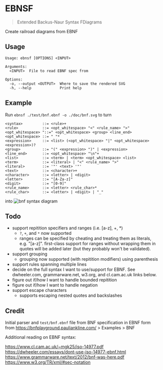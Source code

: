 # EBNSF
> Extended Backus-Naur Syntax FDiagrams

Create railroad diagrams from EBNF

## Usage
```
Usage: ebnsf [OPTIONS] <INPUT>

Arguments:
  <INPUT>  File to read EBNF spec from

Options:
  -o, --output <OUTPUT>  Where to save the rendered SVG
  -h, --help             Print help
```

## Example
Run `ebnsf ./test/bnf.ebnf -o ./doc/bnf.svg` to turn

```ebnf
<syntax>         ::= <rule>+
<rule>           ::= <opt_whitespace> "<" <rule_name> ">" <opt_whitespace> "::=" <opt_whitespace> <group> <line_end>
<opt_whitespace> ::= " "*
<expression>     ::= <list> (<opt_whitespace> "|" <opt_whitespace> <expression>)?
<group>          ::= "(" <expression> ")" | <expression>
<line_end>       ::= <opt_whitespace> "\n"+
<list>           ::= <term> | <term> <opt_whitespace> <list>
<term>           ::= <literal> | "<" <rule_name> ">"
<literal>        ::= '"' <text> '"'
<text>           ::= <character>+
<character>      ::= <letter> | <digit>
<letter>         ::= "[A-Za-z]"
<digit>          ::= "[0-9]"
<rule_name>      ::= <letter> <rule_char>*
<rule_char>      ::= <letter> | <digit> | "_"
```
into
![bnf syntax diagram](https://github.com/user-attachments/assets/1971639c-0420-4878-b05e-c3884fbc5b61)
## Todo
- support repitition specifiers and ranges (i.e. [a-z], +, *)
    - `?`, `+`, and `*` now supported
    - ranges can be specified by cheating and treating them as literals, e.g. "[a-z]".
      first-class support for ranges without wrapping them in quotes will be added later
      (but they probably won't be validated).
- support grouping
    - grouping now supported (with repitition modifiers) using parenthesis
- support rules spanning multiple lines
- decide on the full syntax I want to use/support for EBNF.
  See dwheeler.com, grammarware.net, w3.org, and cl.cam.ac.uk links below.
- figure out if/how I want to handle bounded repitition
- figure out if/how I want to handle negation
- support escape characters
    - supports escaping nested quotes and backslashes

## Credit
Initial parser and `test/bnf.ebnf` file from BNF specification in EBNF form from https://bnfplayground.pauliankline.com/ > Examples > BNF

Additional reading on EBNF syntax:

https://www.cl.cam.ac.uk/~mgk25/iso-14977.pdf
https://dwheeler.com/essays/dont-use-iso-14977-ebnf.html
https://www.grammarware.net/text/2012/bnf-was-here.pdf
https://www.w3.org/TR/xml/#sec-notation
